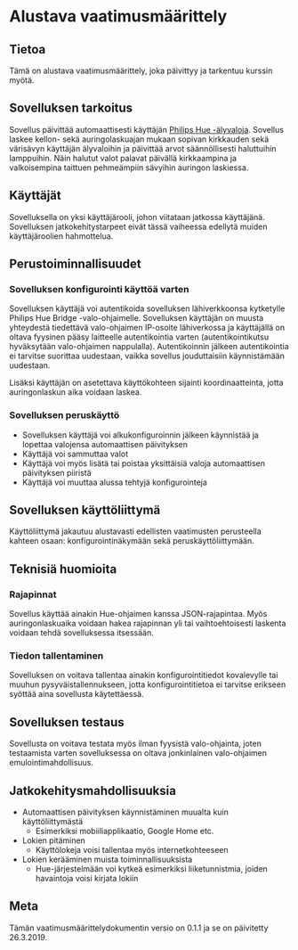 # Alustava vaatimusmäärittely

## Tietoa

Tämä on alustava vaatimusmäärittely, joka päivittyy ja tarkentuu kurssin myötä.

## Sovelluksen tarkoitus

Sovellus päivittää automaattisesti käyttäjän [Philips Hue -älyvaloja](https://developers.meethue.com). Sovellus laskee kellon- sekä auringolaskuajan mukaan 
sopivan kirkkauden sekä värisävyn käyttäjän älyvaloihin ja päivittää arvot säännöllisesti haluttuihin lamppuihin. Näin halutut valot palavat päivällä 
kirkkaampina ja valkoisempina taittuen pehmeämpiin sävyihin auringon laskiessa.

## Käyttäjät

Sovelluksella on yksi käyttäjärooli, johon viitataan jatkossa käyttäjänä. Sovelluksen jatkokehitystarpeet eivät tässä vaiheessa edellytä muiden käyttäjäroolien 
hahmottelua.

## Perustoiminnallisuudet

### Sovelluksen konfigurointi käyttöä varten

Sovelluksen käyttäjä voi autentikoida sovelluksen lähiverkkoonsa kytketylle Philips Hue Bridge -valo-ohjaimelle. Sovelluksen käyttäjän on muusta yhteydestä 
tiedettävä valo-ohjaimen IP-osoite lähiverkossa ja käyttäjällä on oltava fyysinen pääsy laitteelle autentikointia varten (autentikointikutsu hyväksytään 
valo-ohjaimen nappulalla). Autentikoinnin jälkeen autentikointia ei tarvitse suorittaa uudestaan, vaikka sovellus jouduttaisiin käynnistämään uudestaan.

Lisäksi käyttäjän on asetettava käyttökohteen sijainti koordinaatteinta, jotta auringonlaskun aika voidaan laskea.

### Sovelluksen peruskäyttö 

* Sovelluksen käyttäjä voi alkukonfiguroinnin jälkeen käynnistää ja lopettaa valojensa automaattisen päivityksen
* Käyttäjä voi sammuttaa valot
* Käyttäjä voi myös lisätä tai poistaa yksittäisiä valoja automaattisen päivityksen piiristä 
* Käyttäjä voi muuttaa alussa tehtyjä konfigurointeja

## Sovelluksen käyttöliittymä

Käyttöliittymä jakautuu alustavasti edellisten vaatimusten perusteella kahteen osaan: konfigurointinäkymään sekä peruskäyttöliittymään.

## Teknisiä huomioita

### Rajapinnat

Sovellus käyttää ainakin Hue-ohjaimen kanssa JSON-rajapintaa. Myös auringonlaskuaika voidaan hakea rajapinnan yli tai vaihtoehtoisesti laskenta voidaan tehdä 
sovelluksessa itsessään.

### Tiedon tallentaminen

Sovelluksen on voitava tallentaa ainakin konfigurointitiedot kovalevylle tai muuhun pysyväistallennukseen, jotta konfigurointitietoa ei tarvitse erikseen 
syöttää aina sovellusta käytettäessä. 

## Sovelluksen testaus

Sovellusta on voitava testata myös ilman fyysistä valo-ohjainta, joten testaamista varten sovelluksessa on oltava jonkinlainen valo-ohjaimen 
emulointimahdollisuus.

## Jatkokehitysmahdollisuuksia

* Automaattisen päivityksen käynnistäminen muualta kuin käyttöliittymästä
  * Esimerkiksi mobiiliapplikaatio, Google Home etc.
* Lokien pitäminen
  * Käyttölokeja voisi tallentaa myös internetkohteeseen
* Lokien kerääminen muista toiminnallisuuksista
  * Hue-järjestelmään voi kytkeä esimerkiksi liiketunnistmia, joiden havaintoja voisi kirjata lokiin

## Meta

Tämän vaatimusmäärittelydokumentin versio on 0.1.1 ja se on päivitetty 26.3.2019.
